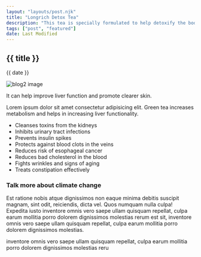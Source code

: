 ```yaml
---
layout: "layouts/post.njk"
title: "Longrich Detox Tea"
description: "This tea is specially formulated to help detoxify the body by eliminating toxins and promoting a healthy digestive system."
tags: ["post", "featured"]
date: Last Modified
---
```


## {{ title }}
{{ date }}

![blog2 image](/assets/images/tea-pic.webp)

It can help improve liver function and promote clearer skin.

Lorem ipsum dolor sit amet consectetur adipisicing elit. Green tea increases metabolism and helps in increasing liver functionality.

  - Cleanses toxins from the kidneys
  - Inhibits urinary tract infections
  - Prevents insulin spikes
  - Protects against blood clots in the veins
  - Reduces risk of esophageal cancer
  - Reduces bad cholesterol in the blood
  - Fights wrinkles and signs of aging
  - Treats constipation effectively



### Talk more about climate change

Est ratione nobis atque dignissimos non eaque minima debitis suscipit magnam, sint odit, reiciendis, dicta vel. Quos numquam nulla culpa! Expedita iusto inventore omnis vero saepe ullam quisquam repellat, culpa earum mollitia porro dolorem dignissimos molestias rerum est sit, inventore omnis vero saepe ullam quisquam repellat, culpa earum mollitia porro dolorem dignissimos molestias.

inventore omnis vero saepe ullam quisquam repellat, culpa earum mollitia porro dolorem dignissimos molestias reru
